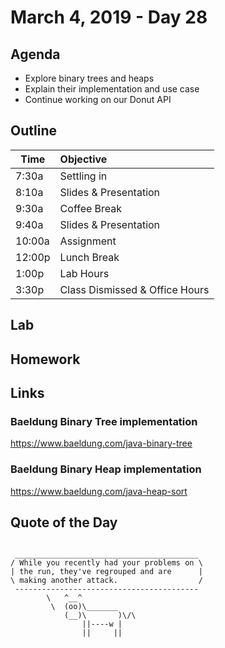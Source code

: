# March 4, 2019 - Day 28


## Agenda

- Explore binary trees and heaps 
- Explain their implementation and use case 
- Continue working on our Donut API


## Outline

| Time   | Objective                        |
| -------|:---------------------------------|
| 7:30a  | Settling in                      |
| 8:10a  | Slides & Presentation            |
| 9:30a  | Coffee Break                     |
| 9:40a  | Slides & Presentation            |
| 10:00a | Assignment                       |
| 12:00p | Lunch Break                      |
| 1:00p  | Lab Hours                        |
| 3:30p  | Class Dismissed & Office Hours   |

## Lab

## Homework

## Links

### Baeldung Binary Tree implementation

https://www.baeldung.com/java-binary-tree

### Baeldung Binary Heap implementation

https://www.baeldung.com/java-heap-sort



## Quote of the Day 
```

 _________________________________________
/ While you recently had your problems on \
| the run, they've regrouped and are      |
\ making another attack.                  /
 -----------------------------------------
        \   ^__^
         \  (oo)\_______
            (__)\       )\/\
                ||----w |
                ||     ||



```